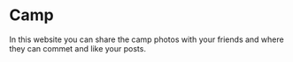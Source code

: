# Camp

In this website you can share the camp photos with your friends and where they can commet and like your posts.
